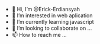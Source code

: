 - 👋 Hi, I’m @Erick-Erdiansyah
- 👀 I’m interested in web aplication
- 🌱 I’m currently learning javascript
- 💞️ I’m looking to collaborate on ...
- 📫 How to reach me ...

<!---
Erick-Erdiansyah/Erick-Erdiansyah is a ✨ special ✨ repository because its `README.md` (this file) appears on your GitHub profile.
You can click the Preview link to take a look at your changes.
--->
